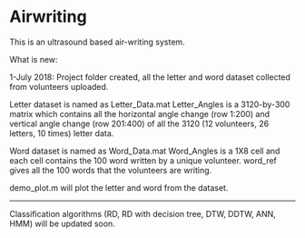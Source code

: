 # Airwriting
This is an ultrasound based air-writing system.

What is new:

1-July 2018: Project folder created, all the letter and word dataset collected from volunteers uploaded.

Letter dataset is named as Letter_Data.mat
Letter_Angles is a 3120-by-300 matrix which contains all the horizontal angle change (row 1:200) and vertical angle change (row 201:400) of all the 3120 (12 volunteers, 26 letters, 10 times) letter data.

Word dataset is named as Word_Data.mat
Word_Angles is a 1X8 cell and each cell contains the 100 word written by a unique volunteer.
word_ref gives all the 100 words that the volunteers are writing. 

demo_plot.m will plot the letter and word from the dataset.


***********************************************************************************************************************
Classification algorithms (RD, RD with decision tree, DTW, DDTW, ANN, HMM) will be updated soon.
